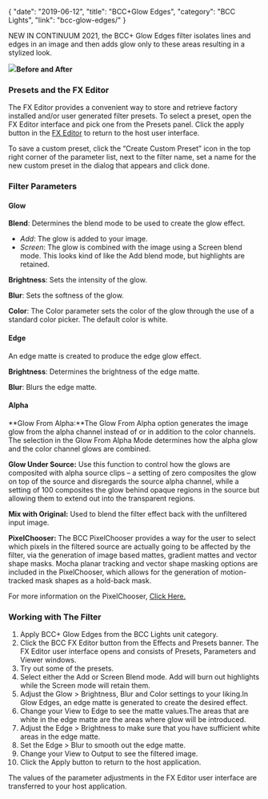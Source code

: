 {
"date": "2019-06-12",
"title": "BCC+Glow Edges",
"category": "BCC Lights",
"link": "bcc-glow-edges/"
}

 
NEW IN CONTINUUM 2021, the BCC+ Glow Edges filter isolates lines and edges in an image and then adds glow only to these areas resulting in a stylized look. 


![](https://borisfx-com-res.cloudinary.com/image/upload//documentation/continuum/uploads/2020/10/Image_235.png)**Before and After**
### Presets and the FX Editor


The FX Editor provides a convenient way to store and retrieve factory installed and/or user generated filter presets. To select a preset, open the FX Editor interface and pick one from the Presets panel. Click the apply button in the [FX Editor](/documentation/continuum/bcc-fx-editor) to return to the host user interface. 


To save a custom preset, click the “Create Custom Preset” icon in the top right corner of the parameter list, next to the filter name, set a name for the new custom preset in the dialog that appears and click done. 


### Filter Parameters


#### Glow


**Blend**: Determines the blend mode to be used to create the glow effect.


* *Add*: The glow is added to your image.
* *Screen*: The glow is combined with the image using a Screen blend mode. This looks kind of like the Add blend mode, but highlights are retained.


**Brightness**: Sets the intensity of the glow.


**Blur**: Sets the softness of the glow.


**Color**: The Color parameter sets the color of the glow through the use of a standard color picker. The default color is white.


#### Edge


An edge matte is created to produce the edge glow effect.


**Brightness**: Determines the brightness of the edge matte.


**Blur**: Blurs the edge matte.


#### Alpha


**Glow From Alpha:**The Glow From Alpha option generates the image glow from the alpha channel instead of or in addition to the color channels. The selection in the Glow From Alpha Mode determines how the alpha glow and the color channel glows are combined. 


**Glow Under Source:** Use this function to control how the glows are composited with alpha source clips – a setting of zero composites the glow on top of the source and disregards the source alpha channel, while a setting of 100 composites the glow behind opaque regions in the source but allowing them to extend out into the transparent regions. 


**Mix with Original:** Used to blend the filter effect back with the unfiltered input image.




**PixelChooser:**  The BCC PixelChooser provides a way for the user to select which pixels in the filtered source are actually going to be affected by the filter, via the generation of image based mattes, gradient mattes and vector shape masks. Mocha planar tracking and vector shape masking options are included in the PixelChooser, which allows for the generation of motion-tracked mask shapes as a hold-back mask. 


For more information on the PixelChooser, [Click Here.﻿](/documentation/continuum/)


### Working with The Filter


1. Apply BCC+ Glow Edges from the BCC Lights unit category.
2. Click the BCC FX Editor button from the Effects and Presets banner. The FX Editor user interface opens and consists of Presets, Parameters and Viewer windows.
3. Try out some of the presets.
4. Select either the Add or Screen Blend mode. Add will burn out highlights while the Screen mode will retain them.
5. Adjust the Glow > Brightness, Blur and Color settings to your liking.In Glow Edges, an edge matte is generated to create the desired effect.
6. Change your View to Edge to see the matte values.The areas that are white in the edge matte are the areas where glow will be introduced.
7. Adjust the Edge > Brightness to make sure that you have sufficient white areas in the edge matte.
8. Set the Edge > Blur to smooth out the edge matte.
9. Change your View to Output to see the filtered image.
10. Click the Apply button to return to the host application.


The values of the parameter adjustments in the FX Editor user interface are transferred to your host application.


